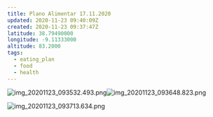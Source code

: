 ```yaml
---
title: Plano Alimentar 17.11.2020
updated: 2020-11-23 09:40:09Z
created: 2020-11-23 09:37:47Z
latitude: 38.79490000
longitude: -9.11333000
altitude: 83.2000
tags:
  - eating_plan
  - food
  - health
---
```


![img_20201123_093532.493.png](img_20201123_093532.493.png)![img_20201123_093648.823.png](img_20201123_093648.823.png)

![img_20201123_093713.634.png](img_20201123_093713.634.png)